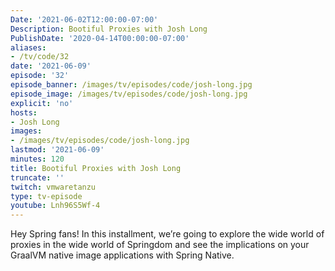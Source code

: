 ```yaml
---
Date: '2021-06-02T12:00:00-07:00'
Description: Bootiful Proxies with Josh Long
PublishDate: '2020-04-14T00:00:00-07:00'
aliases:
- /tv/code/32
date: '2021-06-09'
episode: '32'
episode_banner: /images/tv/episodes/code/josh-long.jpg
episode_image: /images/tv/episodes/code/josh-long.jpg
explicit: 'no'
hosts:
- Josh Long
images:
- /images/tv/episodes/code/josh-long.jpg
lastmod: '2021-06-09'
minutes: 120
title: Bootiful Proxies with Josh Long
truncate: ''
twitch: vmwaretanzu
type: tv-episode
youtube: Lnh96S5Wf-4
---
```


Hey Spring fans! In this installment, we’re going to explore the wide world of proxies in the wide world of Springdom and see the implications on your GraalVM native image applications with Spring Native.
